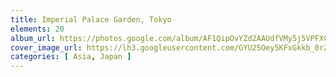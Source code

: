 ```yaml
---
title: Imperial Palace Garden, Tokyo
elements: 20
album_url: https://photos.google.com/album/AF1QipOvYZd2AAUdfVMy5j5VPFXCe2My_lrRARVpR-7J
cover_image_url: https://lh3.googleusercontent.com/GYU25Oey5KFxGkkb_0rZNIZELyqJQh-4GUP3vGb61YB_d0LUKOgDbBj1gbawRhPb5pJhCXVD86nNsX-pUb2zXmfUHVLNKfMSZ7LpW2yt2trlFOe6GAI47xsSB-UUdjX1-B3Da1upLjrNsIFvZkp5PJlgCvb_D9MfIA0yECDuoZQ_vu3ChQBH9RdICekLN1eTiq8BB_1Qjrejz8aherbas_NyskWoUOMB9AHsdhj9memnS_R4AX3nMBffelCzFNLE440GIKAQ4vPDJOmVz5nE-wpbk2uMRivGZuPqHjm7R2iBFMjqMT7Jan7iOYes4cMqMp9GqnIc9LRQRTtuEYGg16lHtO2szbSL2cv9TX8H4BUlzt8BPaOeEXVA1G-jq7_ewh7bW3722CtrQgr9q2XXbj_Kwe3IBipic9Cd6qfg-OA93nqcAmIXh8IVrwuXp57vZor15CqkXer90yslJHSXQUeZBAjJVUyLUrTznqRGl8gGajVTRyQ76eyVw2nwqXXkfG8Tchsjyhe5GM7wHILTBiUIcItM7LFAMQF6MYcpvNj0lnFM5sBZ4sRJZIWTu4AVf2dYdVJ69EpjFbFt4ln5xjVa7jXs05dalWw1ysoqi0gIbtv4MqAVmu_6N8a8pS8pyyLw9K3fuWfnyASKx_E09JqXLA=s195-p-k-no
categories: [ Asia, Japan ]
---
```

